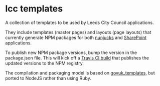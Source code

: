 # lcc templates

A collection of templates to be used by Leeds City Council applications. 

They include templates (master pages) and layouts (page layouts) that currently generate NPM packages for both [nunjucks](https://www.npmjs.com/package/lcc_templates_nunjucks) and [SharePoint](https://www.npmjs.com/package/lcc_templates_sharepoint) applications.

To publish new NPM package versions, bump the version in the package.json file.  This will kick off a [Travis CI build](https://travis-ci.org/lccgov/lcc_templates) that publishes the updated versions to the NPM registry.

The compilation and packaging model is based on [govuk_templates](https://github.com/alphagov/govuk_template), but ported to NodeJS rather than using Ruby.
